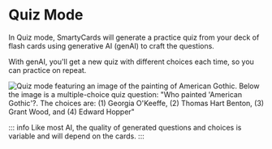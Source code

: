 # Quiz Mode

In Quiz mode, SmartyCards will generate a practice quiz from your deck of flash cards using generative AI (genAI) to craft the questions.

With genAI, you'll get a new quiz with different choices each time, so you can practice on repeat.

![Quiz mode featuring an image of the painting of American Gothic. Below the image is a multiple-choice quiz question: "Who painted 'American Gothic'?. The choices are: (1) Georgia O'Keeffe, (2) Thomas Hart Benton, (3) Grant Wood, and (4) Edward Hopper"](/img/quiz-mode.png)

::: info
Like most AI, the quality of generated questions and choices is variable and will depend on the cards.
:::

